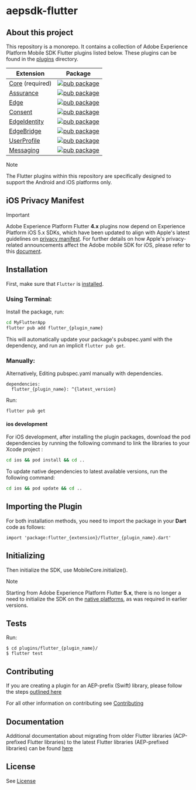 # aepsdk-flutter

## About this project

This repository is a monorepo. It contains a collection of Adobe Experience Platform Mobile SDK Flutter plugins listed below. These plugins can be found in the [plugins](./plugins) directory.

| Extension    | Package                                            |
| ------------ | ------------------------------------------------------------ |
| [Core](plugins/flutter_aepcore/README.md) (required)    | [![pub package](https://img.shields.io/pub/v/flutter_aepcore.svg)](https://pub.dartlang.org/packages/flutter_aepcore) |
| [Assurance](plugins/flutter_aepassurance/README.md) | [![pub package](https://img.shields.io/pub/v/flutter_aepassurance.svg)](https://pub.dartlang.org/packages/flutter_aepassurance) |
| [Edge](plugins/flutter_aepedge/README.md) | [![pub package](https://img.shields.io/pub/v/flutter_aepedge.svg)](https://pub.dartlang.org/packages/flutter_aepedge) |
| [Consent](plugins/flutter_aepedgeconsent/README.md) | [![pub package](https://img.shields.io/pub/v/flutter_aepedgeconsent.svg)](https://pub.dartlang.org/packages/flutter_aepedgeconsent) |
| [EdgeIdentity](plugins/flutter_aepedgeidentity/README.md) | [![pub package](https://img.shields.io/pub/v/flutter_aepedgeidentity.svg)](https://pub.dartlang.org/packages/flutter_aepedgeidentity) |
| [EdgeBridge](plugins/flutter_aepedgebridge/README.md) | [![pub package](https://img.shields.io/pub/v/flutter_aepedgebridge.svg)](https://pub.dartlang.org/packages/flutter_aepedgebridge) |
| [UserProfile](plugins/flutter_aepuserprofile/README.md) | [![pub package](https://img.shields.io/pub/v/flutter_aepuserprofile.svg)](https://pub.dartlang.org/packages/flutter_aepuserprofile) |
| [Messaging](plugins/flutter_aepmessaging/README.md) | [![pub package](https://img.shields.io/pub/v/flutter_aepmessaging.svg)](https://pub.dartlang.org/packages/flutter_aepmessaging) |

> [!NOTE]  
> The Flutter plugins within this repository are specifically designed to support the Android and iOS platforms only.

## iOS Privacy Manifest

> [!IMPORTANT]  
> Adobe Experience Platform Flutter **4.x** plugins now depend on Experience Platform iOS 5.x SDKs, which have been updated to align with Apple's latest guidelines on [privacy manifest](https://developer.apple.com/documentation/bundleresources/privacy_manifest_files). For further details on how Apple's privacy-related announcements affect the Adobe mobile SDK for iOS, please refer to this [document](https://developer.adobe.com/client-sdks/resources/privacy-manifest/).

## Installation

First, make sure that `Flutter` is [installed](https://docs.flutter.dev/get-started/install).

### Using Terminal:

Install the package, run:

```bash
cd MyFlutterApp
flutter pub add flutter_{plugin_name}
```

This will automatically update your package's pubspec.yaml with the dependency, and run an implicit `flutter pub get`.

### Manually:

Alternatively, Editing pubspec.yaml manually with dependencies.

```
dependencies:
  flutter_{plugin_name}: ^{latest_version}
```
Run:

```
flutter pub get
```

#### ios development

For iOS development, after installing the plugin packages, download the pod dependencies by running the following command to link the libraries to your Xcode project :

```bash
cd ios && pod install && cd ..
```
To update native dependencies to latest available versions, run the following command:

```bash
cd ios && pod update && cd ..
```
## Importing the Plugin

For both installation methods, you need to import the package in your **Dart** code as follows:

```
import 'package:flutter_{extension}/flutter_{plugin_name}.dart'
```

## Initializing

Then initialize the SDK, use MobileCore.initialize().

> [!NOTE]  
> Starting from Adobe Experience Platform Flutter **5.x**,  there is no longer a need to initialize the SDK on the [native platforms](https://github.com/adobe/aepsdk_flutter/tree/v4.x?tab=readme-ov-file#usage), as was required in earlier versions.

## Tests

Run:

```
$ cd plugins/flutter_{plugin_name}/
$ flutter test
```

## Contributing

If you are creating a plugin for an AEP-prefix (Swift) library, please follow the steps [outlined here](docs/creating_new_plugins.md)

For all other information on contributing see [Contributing](CONTRIBUTING.md)

## Documentation

Additional documentation about migrating from older Flutter libraries (ACP-prefixed Flutter libraries) to the latest Flutter libraries (AEP-prefixed libraries) can be found [here](./docs/migration.md)

## License

See [License](LICENSE)
